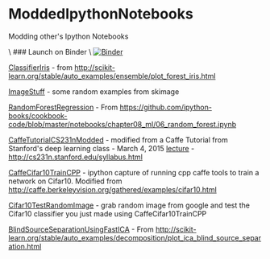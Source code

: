 ModdedIpythonNotebooks
=====================
Modding other's Ipython Notebooks

\\ ### Launch on Binder 
\\ [![Binder](http://mybinder.org/badge.svg)](http://mybinder.org:/repo/trackdr/moddedipythonnotebooks)

[ClassifierIris](https://github.com/TrackDR/ModdedIpythonNotebooks/blob/master/ClassifierIris.ipynb) - from http://scikit-learn.org/stable/auto_examples/ensemble/plot_forest_iris.html

[ImageStuff](https://github.com/TrackDR/ModdedIpythonNotebooks/blob/master/ImageStuff.ipynb) - some random examples from skimage

[RandomForestRegression](https://github.com/TrackDR/ModdedIpythonNotebooks/blob/master/RandomForestRegression.ipynb) - From https://github.com/ipython-books/cookbook-code/blob/master/notebooks/chapter08_ml/06_random_forest.ipynb

[CaffeTutorialCS231nModded](https://github.com/TrackDR/ModdedIpythonNotebooks/blob/master/caffetutorialCS231nModded.ipynb) - modified from a Caffe Tutorial from Stanford's deep learning class - March 4, 2015 [lecture](http://cs231n.stanford.edu/syllabus_winter2015.html) - http://cs231n.stanford.edu/syllabus.html

[CaffeCifar10TrainCPP](https://github.com/TrackDR/ModdedIpythonNotebooks/blob/master/CaffeCifar10TrainCPP.ipynb) - ipython capture of running cpp caffe tools to train a network on Cifar10.  Modified from http://caffe.berkeleyvision.org/gathered/examples/cifar10.html

[Cifar10TestRandomImage](https://github.com/TrackDR/ModdedIpythonNotebooks/blob/master/Cifar10TestRandomImage.ipynb) - grab random image from google and test the Cifar10 classifier you just made using CaffeCifar10TrainCPP

[BlindSourceSeparationUsingFastICA](https://github.com/TrackDR/ModdedIpythonNotebooks/blob/master/BlindSourceSeparationUsingFastICA.ipynb) - From http://scikit-learn.org/stable/auto_examples/decomposition/plot_ica_blind_source_separation.html
